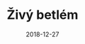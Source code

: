 ---
title: Živý betlém
layout: gallery
type: gallery
date: 2018-12-27
imgseries: 2018
gallery: zivy-betlem-2018
titimg: /imgs/gallery/zivy-betlem-2018/title.JPG
---